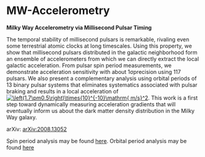 # MW-Accelerometry
**Milky Way Accelerometry via Millisecond Pulsar Timing**

The temporal stability of millisecond pulsars is remarkable, rivaling even some terrestrial atomic clocks at long timescales. Using this property, we show that millisecond pulsars distributed in the galactic neighborhood form an ensemble of accelerometers from which we can directly extract the local galactic acceleration.  From pulsar spin period measurements, we demonstrate acceleration sensitivity with about 1σprecision using 117 pulsars. We also present a complementary analysis using orbital periods of 13 binary pulsar systems that eliminates systematics associated with pulsar braking and results in a local acceleration of <a href="https://www.codecogs.com/eqnedit.php?latex=\left(1.7\pm0.5\right)\times{10}^{-10}\mathrm{&space;m/s}^2" target="_blank"><img src="https://latex.codecogs.com/gif.latex?\left(1.7\pm0.5\right)\times{10}^{-10}\mathrm{&space;m/s}^2" title="\left(1.7\pm0.5\right)\times{10}^{-10}\mathrm{ m/s}^2" /></a>. This work is a first step toward dynamically measuring acceleration gradients that will eventually inform us about the dark matter density distribution in the Milky Way galaxy.

arXiv: [arXiv:2008.13052](https://arxiv.org/abs/2008.13052)


Spin period analysis may be found [here](spin_period.ipynb).
Orbital period analysis may be found [here](orbital_period.ipynb)
